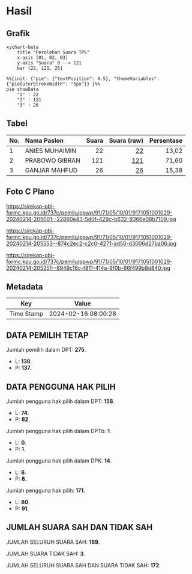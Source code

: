 # Hasil

## Grafik

```mermaid
xychart-beta
    title "Perolehan Suara TPS"
    x-axis [01, 02, 03]
    y-axis "Suara" 0 --> 121
    bar [22, 121, 26]
```

```mermaid
%%{init: {"pie": {"textPosition": 0.5}, "themeVariables": {"pieOuterStrokeWidth": "5px"}} }%%
pie showData
    "1" : 22
    "2" : 121
    "3" : 26
```

## Tabel

| No. | Nama Paslon    | Suara | Suara (raw) | Persentase |
|:--- |:-------------- | -----:| -----------:| ----------:|
| 1   | ANIES MUHAIMIN | 22    | [22][p-1]   | 13,02      |
| 2   | PRABOWO GIBRAN | 121   | [121][p-2]  | 71,60      |
| 3   | GANJAR MAHFUD  | 26    | [26][p-3]   | 15,38      |


[p-1]: https://github.com/gigit-pemilu/pemilu-2024-91-papua/blob/main/pilpres/hitung-suara/sub/91-papua/sub/71-kota-jayapura/sub/05-heram/sub/1001-hedam/sub/029-tps/sub/paslon-1.txt
[p-2]: https://github.com/gigit-pemilu/pemilu-2024-91-papua/blob/main/pilpres/hitung-suara/sub/91-papua/sub/71-kota-jayapura/sub/05-heram/sub/1001-hedam/sub/029-tps/sub/paslon-2.txt
[p-3]: https://github.com/gigit-pemilu/pemilu-2024-91-papua/blob/main/pilpres/hitung-suara/sub/91-papua/sub/71-kota-jayapura/sub/05-heram/sub/1001-hedam/sub/029-tps/sub/paslon-3.txt

## Foto C Plano

https://sirekap-obj-formc.kpu.go.id/737c/pemilu/ppwp/91/71/05/10/01/9171051001029-20240214-205001--22860e43-5d0f-429c-b632-9366e08b7109.jpg

https://sirekap-obj-formc.kpu.go.id/737c/pemilu/ppwp/91/71/05/10/01/9171051001029-20240214-205553--874c2ec2-c2c0-4271-ad50-d3006d27ba06.jpg

https://sirekap-obj-formc.kpu.go.id/737c/pemilu/ppwp/91/71/05/10/01/9171051001029-20240214-205251--8949c18c-f811-414a-9f0b-66f499b8d840.jpg


## Metadata

| Key        | Value               |
| ---------- | ------------------- |
| Time Stamp | 2024-02-16 08:00:28 |


## DATA PEMILIH TETAP

Jumlah pemilih dalam DPT: **275**.
 * L: **138**.
 * P: **137**.

## DATA PENGGUNA HAK PILIH

Jumlah pengguna hak pilih dalam DPT: **156**.
 * L: **74**.
 * P: **82**.

Jumlah pengguna hak pilih dalam DPTb: **1**.
 * L: **0**.
 * P: **1**.

Jumlah pengguna hak pilih dalam DPK: **14**.
 * L: **6**.
 * P: **8**.

Jumlah pengguna hak pilih: **171**.
 * L: **80**.
 * P: **91**.

## JUMLAH SUARA SAH DAN TIDAK SAH

JUMLAH SELURUH SUARA SAH: **169**.

JUMLAH SUARA TIDAK SAH: **3**.

JUMLAH SELURUH SUARA SAH DAN SUARA TIDAK SAH: **172**.


